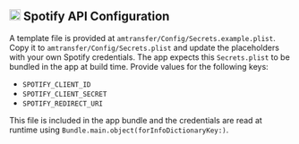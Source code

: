 ## <img width="20" height="20" alt="master" src="https://github.com/user-attachments/assets/7fa68318-24a5-4e79-99ca-c5506c99aba8" /> Spotify API Configuration 

A template file is provided at `amtransfer/Config/Secrets.example.plist`.
Copy it to `amtransfer/Config/Secrets.plist` and update the placeholders
with your own Spotify credentials. The app expects this `Secrets.plist`
to be bundled in the app at build time. Provide values for the following keys:

- `SPOTIFY_CLIENT_ID`
- `SPOTIFY_CLIENT_SECRET`
- `SPOTIFY_REDIRECT_URI`

This file is included in the app bundle and the credentials are read at runtime using `Bundle.main.object(forInfoDictionaryKey:)`.
